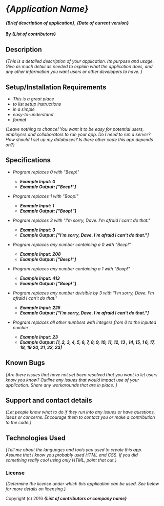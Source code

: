 # _{Application Name}_

#### _{Brief description of application}, {Date of current version}_

#### By _**{List of contributors}**_

## Description

_{This is a detailed description of your application. Its purpose and usage.  Give as much detail as needed to explain what the application does, and any other information you want users or other developers to have. }_

## Setup/Installation Requirements

* _This is a great place_
* _to list setup instructions_
* _in a simple_
* _easy-to-understand_
* _format_

_{Leave nothing to chance! You want it to be easy for potential users, employers and collaborators to run your app. Do I need to run a server? How should I set up my databases? Is there other code this app depends on?}_

## Specifications

* _Program replaces 0 with "Beep!"_
  * **_Example Input: 0_**
  * **_Example Output: ["Beep!"]_**

* _Program replaces 1 with "Boop!"_
  * **_Example Input: 1_**
  * **_Example Output: ["Boop!"]_**

* _Program replaces 3 with "I'm sorry, Dave. I'm afraid I can't do that."_
  * **_Example Input: 3_**
  * **_Example Output: ["I'm sorry, Dave. I'm afraid I can't do that."]_**

* _Program replaces any number containing a 0 with "Beep!"_
  * **_Example Input: 208_**
  * **_Example Output: ["Beep!"]_**

* _Program replaces any number containing a 1 with "Boop!"_
  * **_Example Input: 413_**
  * **_Example Output: ["Boop!"]_**

* _Program replaces any number divisible by 3 with "I'm sorry, Dave. I'm afraid I can't do that."_
  * **_Example Input: 225_**
  * **_Example Output: ["I'm sorry, Dave. I'm afraid I can't do that."]_**

* _Program replaces all other numbers with integers from 0 to the inputed number_
  * **_Example Input: 23_**
  * **_Example Output: [1, 2, 3, 4, 5, 6, 7, 8, 9, 10, 11, 12, 13 , 14, 15, 1 6, 17, 18, 19 20, 21, 22, 23]_**

## Known Bugs

_{Are there issues that have not yet been resolved that you want to let users know you know?  Outline any issues that would impact use of your application.  Share any workarounds that are in place. }_

## Support and contact details

_{Let people know what to do if they run into any issues or have questions, ideas or concerns.  Encourage them to contact you or make a contribution to the code.}_

## Technologies Used

_{Tell me about the languages and tools you used to create this app. Assume that I know you probably used HTML and CSS. If you did something really cool using only HTML, point that out.}_

### License

*{Determine the license under which this application can be used.  See below for more details on licensing.}*

Copyright (c) 2016 **_{List of contributors or company name}_**
